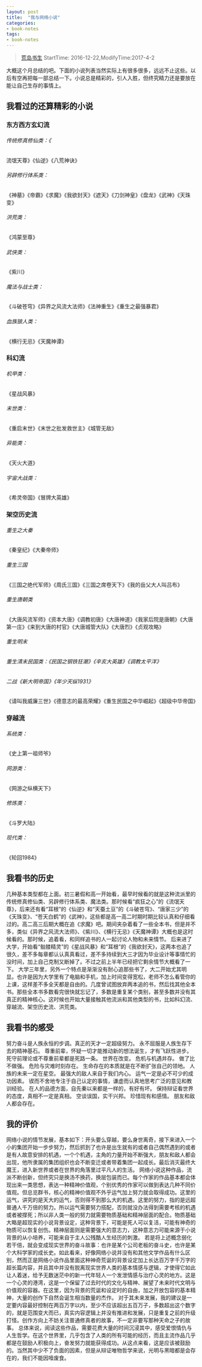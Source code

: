 ```yaml
---
layout: post
title:  "我与网络小说"
categories:
- book-notes
tags:
- book-notes
---
```


> [荒岛书生](http://www.lidaxiang.cn/)
> StartTime: 2016-12-22,ModifyTime:2017-4-2

大概这个月总结的吧。下面的小说列表当然实际上有很多很多，远远不止这些。以后有空再把每一部总结一下。小说总是精彩的，引人入胜，但终究精力还是要放在能让自己生存的事情上。
## 我看过的还算精彩的小说

### 东方西方玄幻流
###### 传统修真修仙类：《
流氓天尊》《仙逆》《八荒神诀》
###### 另辟修行体系类：
《神墓》《帝霸》《求魔》《我欲封天》《遮天》《刀剑神皇》《盘龙》《武神》《天珠变》
###### 洪荒类：
《鸿蒙至尊》
###### 武侠类：
《紫川》
###### 魔法与战士类：
《斗破苍穹》《异界之风流大法师》《法神重生》《重生之最强暴君》
###### 血族狼人类：
《横行无忌》《天魔神谭》

### 科幻流
###### 机甲类：
《星战风暴》
###### 末世类：
《重启末世》《末世之批发救世主》《城管无敌》
###### 异能类：
《天火大道》
###### 宇宙大战类：
《希灵帝国》《冒牌大英雄》
### 架空历史流
###### 重生之大秦
《秦皇纪》《大秦帝师》
###### 重生三国
《三国之绝代军师》《周氏三国》《三国之席卷天下》《我的岳父大人叫吕布》
###### 重生唐朝类
《大唐风流军师》《资本大唐》《调教初唐》《大唐神道》《我家后院是唐朝》《大唐第一庄》《来到大唐的村官》《大唐城管大队》《大唐烈》《贞观攻略》
###### 重生明末
###### 重生清末民国类：《民国之钢铁狂潮》《辛亥大英雄》《调教太平洋》
###### 二战《新大明帝国》《年少天纵1931》
《请叫我威廉三世》《德意志的最高荣耀》《重生民国之中华崛起》《超级中华帝国》

### 穿越流
###### 系统类：
《史上第一祖师爷》
###### 网游类：
《网游之纵横天下》
###### 修炼类：
《斗罗大陆》
###### 现代类：
《轮回1984》

## 我看书的历史
几种基本类型都在上面。初三暑假和高一开始看，最早时候看的就是这种流派里的传统修真修仙类、另辟修行体系类、魔法类。那时候看“疯狂之心”的《流氓天尊》，后来还有看“耳根”的《仙逆》和“天蚕土豆”的《斗破苍穹》、“唐家三少”的《天珠变》、“苍天白鹤”的《武神》，这些都是高一高二时期时期比较认真和仔细看过的。高二高三后期大概在追《求魔》吧。期间夹杂着看了一些全本书，但是并不多，类似《异界之风流大法师》、《紫川》、《横行无忌》《天魔神谭》大概也是这时候看的。那时候，追着看，和同样追书的人一起讨论人物和未来情节。
后来进了大学，开始看“骷髅精灵”的《星战风暴》和“耳根”的《我欲封天》，这两本也追了很久，差不多每章都认认真真看过，差不多持续到大三才因为毕业设计等事情忙的没时间，加上自己克制又断掉了。不过之前上半年已经把它剩余情节大概看了一下。
大学三年里，另外一个特点是渐渐没有耐心追那些书了，大二开始尤其明显。也许是因为大学里有了电脑和手机，加上时间变得宽松，老师不怎么看管你的上课，这样差不多全天都是自由的。几度曾试图放弃两本追的书，然后找其他全本书。那些全本书多数看完很快就忘记了，多数是重复某个类别，甚至多数并没有其真正的精神核心。这时候也开始大量接触其他流派和其他类型的书，比如科幻流、穿越流、架空历史流、洪荒类。

## 我看书的感受
努力奋斗是人族永恒的步调。真正的天才一定超级努力。
永不屈服是人族生存下去的精神基石。
尊重前辈，怀疑一切才能推动新的想法诞生，才有飞跃性进步。死守前理论或不尊重前辈都是死路一条。
世界在改变。
危机与机遇并存。
做了比不做强。
危险与灾难时刻存在。
生命存在的本质就是在不断扩张自己的领地。
人族的未来一定在星空。
最强大的敌人来自于我们内心。
运气一定是必不可少的成功因素。
锲而不舍地专注于自己认定的事情，谦虚而认真地思考广泛的意见和教训经验。
在人的品德方面，自先秦以来都是一样的，有好有坏。
保持辩证看世界的态度，真相不一定是真相。
空谈误国，实干兴邦。
珍惜现有和感情。
朋友和敌人都会存在。

## 我的评价
网络小说的情节发展，基本如下：开头要么穿越，要么身世离奇，接下来进入一个小的集团开始一步步努力，然后抓到了也许是出生就有的或者自己偶然遇到的或者是有人故意安排的机遇，一个个机遇，主角的力量开始不断强大，朋友和敌人都会出现，他所隶属的集团组织也会不断变迁或者带着集团一起成长。最后消灭最终大魔王，进入新世界或者在世界的角落里过平凡人的生活。
网络小说这种作品，流派不断创新，但终究只是换汤不换药，换层包装而已。每个作家的作品基本都会体现出来一类思想，表达一种精神价值观，个别优秀的作家可以做到表达几种不同价值观。但总览群书，核心的精神价值观不外乎运气加上努力就会取得成功。这里的运气，讲究的是天大的运气，否则得不到那么大的机遇。这里的努力，指的是远超普通人千万倍的努力。所以运气需要努力搭配，否则就没办法得到需要考核的机遇或者被撑死；所以非人类一般的努力就需要物质基础和精神层面的配合。物质基础大略是超现实的小说背景设定，这种背景下，可能是死人可以复活，可能有神奇的物质可以恢复创伤。精神层面则是需要强大的意志力，这种意志力可能来源于小说背景的从小培养，可能来自于主人公残酷人生经历的刺激。
若是将上述概念弱化若干倍，就会变成现实世界的奋斗故事：也许是某个公司老板的奋斗史，也许是某个大科学家的成长史。如此看来，好像网络小说并没有和其他文学作品有什么区别，然而正是网络小说作品里面这种神奇荒诞的背景设定加上长达百万字千万字的超长篇内容，并且其中并没有脱离现实世界人类的基本情感与逻辑，才使得它如此让人着迷，给予无数迷茫中的新一代年轻人一个发泄情感与治疗心灵的地方。这是一个心灵的港湾，这是一个保留了过去时代的文化与精神、展望了未来时代文明与价值观的容器。在这里，因为背景的荒诞和设定时的自由，加之开放包容的基本精神，大量的创作下自然会诞生相当数量的杰作。
对于其未来发展，我的建议是一定要内容最好控制在两百万字以内，至少不应该超出五百万子，多数超出这个数字的，就是范围变大而已，真实内容逻辑上并没有推进和发展，只是重复之前的升级打怪。创作方向上不妨关注普通修真者的故事，不一定非要写那种天命之子的故事。
总体来说，阅读这些作品，需要花费大量的时间沉浸其中，感受爱恨情仇与人生哲学。在这个世界里，几乎包含了人类的所有可能的经历，而且主流作品几乎都是在鼓励人积极向上，奋发努力就能获得成功。从这点来看，这是应该被鼓励的。当然其中少不了负面的因素，但是从辩证唯物哲学来说，光明与黑暗都是会存在的，我们不能因噎废食。
